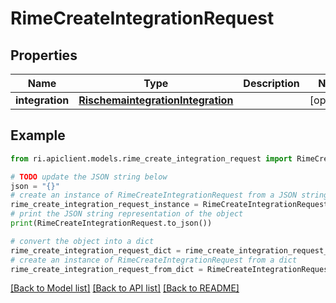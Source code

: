 # RimeCreateIntegrationRequest


## Properties

Name | Type | Description | Notes
------------ | ------------- | ------------- | -------------
**integration** | [**RischemaintegrationIntegration**](RischemaintegrationIntegration.md) |  | [optional] 

## Example

```python
from ri.apiclient.models.rime_create_integration_request import RimeCreateIntegrationRequest

# TODO update the JSON string below
json = "{}"
# create an instance of RimeCreateIntegrationRequest from a JSON string
rime_create_integration_request_instance = RimeCreateIntegrationRequest.from_json(json)
# print the JSON string representation of the object
print(RimeCreateIntegrationRequest.to_json())

# convert the object into a dict
rime_create_integration_request_dict = rime_create_integration_request_instance.to_dict()
# create an instance of RimeCreateIntegrationRequest from a dict
rime_create_integration_request_from_dict = RimeCreateIntegrationRequest.from_dict(rime_create_integration_request_dict)
```
[[Back to Model list]](../README.md#documentation-for-models) [[Back to API list]](../README.md#documentation-for-api-endpoints) [[Back to README]](../README.md)

